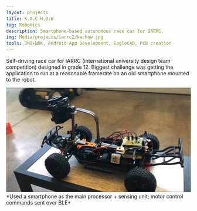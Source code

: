 ```yaml
---
layout: projects
title: K.A.C.H.O.W
tag: Robotics
description: Smartphone-based autonomous race car for IARRC.
img: Media/projects/iarrc2/kachow.jpg
tools: JNI+NDK, Android App Development, EagleCAD, PCB creation
---
```

Self-driving race car for IARRC (international university design team competition) designed in grade 12. Biggest challenge was getting the application to run at a reasonable framerate on an old smartphone mounted to the robot.

<img src="/Media/projects/iarrc2/kachow.jpg">
*Used a smartphone as the main processor + sensing unit; motor control commands sent over BLE*



